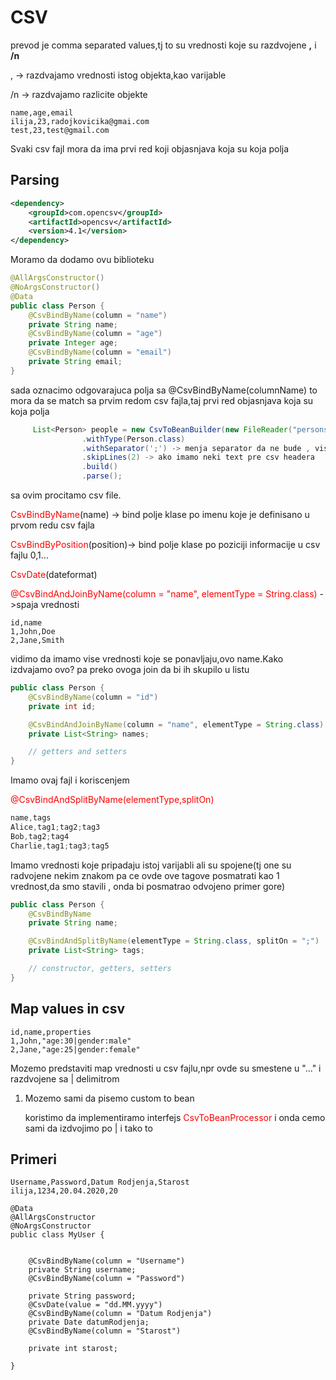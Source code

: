 # CSV

prevod je comma separated values,tj to su vrednosti koje su razdvojene **,** i **/n**

, -> razdvajamo vrednosti istog objekta,kao varijable

/n -> razdvajamo razlicite objekte

```csv
name,age,email
ilija,23,radojkovicika@gmai.com
test,23,test@gmail.com
```



Svaki csv fajl mora da ima prvi red koji objasnjava koja su koja polja

## Parsing

```xml
<dependency>
    <groupId>com.opencsv</groupId>
    <artifactId>opencsv</artifactId>
    <version>4.1</version>
</dependency>
```

Moramo da dodamo ovu biblioteku



```java
@AllArgsConstructor()
@NoArgsConstructor()
@Data
public class Person {
    @CsvBindByName(column = "name")
    private String name;
    @CsvBindByName(column = "age")
    private Integer age;
    @CsvBindByName(column = "email")
    private String email;
}
```



sada oznacimo odgovarajuca polja sa @CsvBindByName(columnName) to mora da se match sa prvim redom csv fajla,taj prvi red objasnjava koja su koja polja



```java
     List<Person> people = new CsvToBeanBuilder(new FileReader("persons.csv"))
                .withType(Person.class)
         		.withSeparator(';') -> menja separator da ne bude , vise
         		.skipLines(2) -> ako imamo neki text pre csv headera
                .build()
                .parse();
```

sa ovim procitamo csv file.

<span style="color:red">CsvBindByName</span>(name) -> bind polje klase po imenu koje je definisano u prvom redu csv fajla

<span style="color:red">CsvBindByPosition</span>(position)-> bind polje klase po poziciji informacije u csv fajlu 0,1...

<span style="color:red">CsvDate</span>(dateformat)

<span style="color:red">@CsvBindAndJoinByName(column = "name", elementType = String.class)</span> ->spaja vrednosti

```csv
id,name
1,John,Doe
2,Jane,Smith
```

vidimo da imamo vise vrednosti koje se ponavljaju,ovo name.Kako izdvajamo ovo? pa preko ovoga join da bi ih skupilo u listu

```java
public class Person {
    @CsvBindByName(column = "id")
    private int id;

    @CsvBindAndJoinByName(column = "name", elementType = String.class)
    private List<String> names;

    // getters and setters
}
```

Imamo ovaj fajl i koriscenjem 

<span style="color:red">@CsvBindAndSplitByName(elementType,splitOn)</span>

```java
name,tags
Alice,tag1;tag2;tag3
Bob,tag2;tag4
Charlie,tag1;tag3;tag5
```

Imamo vrednosti koje pripadaju istoj varijabli ali su spojene(tj one su radvojene nekim znakom pa ce ovde ove tagove posmatrati kao 1 vrednost,da smo stavili , onda bi posmatrao odvojeno primer gore)

```java
public class Person {
    @CsvBindByName
    private String name;

    @CsvBindAndSplitByName(elementType = String.class, splitOn = ";")
    private List<String> tags;

    // constructor, getters, setters
}
```



## Map values in csv

```csv
id,name,properties
1,John,"age:30|gender:male"
2,Jane,"age:25|gender:female"
```



Mozemo predstaviti map vrednosti u csv fajlu,npr ovde su smestene u "..." i razdvojene sa | delimitrom

1) Mozemo sami da pisemo custom to bean 

   koristimo da implementiramo interfejs <span style="color:red">CsvToBeanProcessor<T></span> i onda cemo sami da izdvojimo po | i tako to

   



## Primeri

```csv
Username,Password,Datum Rodjenja,Starost
ilija,1234,20.04.2020,20
```



```
@Data
@AllArgsConstructor
@NoArgsConstructor
public class MyUser {


    @CsvBindByName(column = "Username")
    private String username;
    @CsvBindByName(column = "Password")

    private String password;
    @CsvDate(value = "dd.MM.yyyy")
    @CsvBindByName(column = "Datum Rodjenja")
    private Date datumRodjenja;
    @CsvBindByName(column = "Starost")

    private int starost;

}
```

